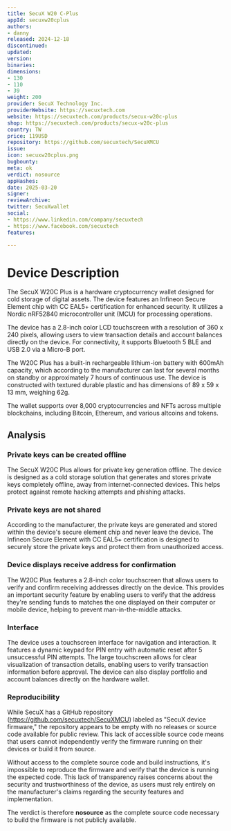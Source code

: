 ```yaml
---
title: SecuX W20 C-Plus
appId: secuxw20cplus
authors:
- danny
released: 2024-12-18
discontinued: 
updated: 
version: 
binaries: 
dimensions:
- 130
- 110
- 39
weight: 200
provider: SecuX Technology Inc.
providerWebsite: https://secuxtech.com
website: https://secuxtech.com/products/secux-w20c-plus
shop: https://secuxtech.com/products/secux-w20c-plus
country: TW
price: 119USD
repository: https://github.com/secuxtech/SecuXMCU
issue: 
icon: secuxw20cplus.png
bugbounty: 
meta: ok
verdict: nosource
appHashes: 
date: 2025-03-20
signer: 
reviewArchive: 
twitter: SecuXwallet
social:
- https://www.linkedin.com/company/secuxtech
- https://www.facebook.com/secuxtech
features: 

---
```


# Device Description

The SecuX W20C Plus is a hardware cryptocurrency wallet designed for cold storage of digital assets. The device features an Infineon Secure Element chip with CC EAL5+ certification for enhanced security. It utilizes a Nordic nRF52840 microcontroller unit (MCU) for processing operations.

The device has a 2.8-inch color LCD touchscreen with a resolution of 360 x 240 pixels, allowing users to view transaction details and account balances directly on the device. For connectivity, it supports Bluetooth 5 BLE and USB 2.0 via a Micro-B port.

The W20C Plus has a built-in rechargeable lithium-ion battery with 600mAh capacity, which according to the manufacturer can last for several months on standby or approximately 7 hours of continuous use. The device is constructed with textured durable plastic and has dimensions of 89 x 59 x 13 mm, weighing 62g.

The wallet supports over 8,000 cryptocurrencies and NFTs across multiple blockchains, including Bitcoin, Ethereum, and various altcoins and tokens.

## Analysis

### Private keys can be created offline

The SecuX W20C Plus allows for private key generation offline. The device is designed as a cold storage solution that generates and stores private keys completely offline, away from internet-connected devices. This helps protect against remote hacking attempts and phishing attacks.

### Private keys are not shared

According to the manufacturer, the private keys are generated and stored within the device's secure element chip and never leave the device. The Infineon Secure Element with CC EAL5+ certification is designed to securely store the private keys and protect them from unauthorized access.

### Device displays receive address for confirmation

The W20C Plus features a 2.8-inch color touchscreen that allows users to verify and confirm receiving addresses directly on the device. This provides an important security feature by enabling users to verify that the address they're sending funds to matches the one displayed on their computer or mobile device, helping to prevent man-in-the-middle attacks.

### Interface

The device uses a touchscreen interface for navigation and interaction. It features a dynamic keypad for PIN entry with automatic reset after 5 unsuccessful PIN attempts. The large touchscreen allows for clear visualization of transaction details, enabling users to verify transaction information before approval. The device can also display portfolio and account balances directly on the hardware wallet.

### Reproducibility

While SecuX has a GitHub repository (https://github.com/secuxtech/SecuXMCU) labeled as "SecuX device firmware," the repository appears to be empty with no releases or source code available for public review. This lack of accessible source code means that users cannot independently verify the firmware running on their devices or build it from source.

Without access to the complete source code and build instructions, it's impossible to reproduce the firmware and verify that the device is running the expected code. This lack of transparency raises concerns about the security and trustworthiness of the device, as users must rely entirely on the manufacturer's claims regarding the security features and implementation.

The verdict is therefore **nosource** as the complete source code necessary to build the firmware is not publicly available.
